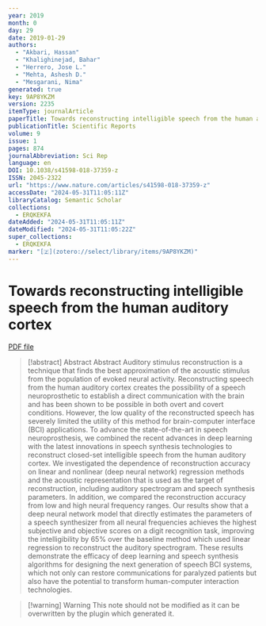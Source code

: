```yaml
---
year: 2019
month: 0
day: 29
date: 2019-01-29
authors:
  - "Akbari, Hassan"
  - "Khalighinejad, Bahar"
  - "Herrero, Jose L."
  - "Mehta, Ashesh D."
  - "Mesgarani, Nima"
generated: true
key: 9AP8YKZM
version: 2235
itemType: journalArticle
paperTitle: Towards reconstructing intelligible speech from the human auditory cortex
publicationTitle: Scientific Reports
volume: 9
issue: 1
pages: 874
journalAbbreviation: Sci Rep
language: en
DOI: 10.1038/s41598-018-37359-z
ISSN: 2045-2322
url: "https://www.nature.com/articles/s41598-018-37359-z"
accessDate: "2024-05-31T11:05:11Z"
libraryCatalog: Semantic Scholar
collections:
  - ERQKEKFA
dateAdded: "2024-05-31T11:05:11Z"
dateModified: "2024-05-31T11:05:22Z"
super_collections:
  - ERQKEKFA
marker: "[🇿](zotero://select/library/items/9AP8YKZM)"
---
```


# Towards reconstructing intelligible speech from the human auditory cortex

[PDF file](/Papers/PDFs/Akbari%20et%20al.%202019undefined%20-%20Towards%20reconstructing%20intelligible%20speech%20from%20the%20human%20auditory%20cortex.pdf)

> [!abstract] Abstract
> Abstract
>             Auditory stimulus reconstruction is a technique that finds the best approximation of the acoustic stimulus from the population of evoked neural activity. Reconstructing speech from the human auditory cortex creates the possibility of a speech neuroprosthetic to establish a direct communication with the brain and has been shown to be possible in both overt and covert conditions. However, the low quality of the reconstructed speech has severely limited the utility of this method for brain-computer interface (BCI) applications. To advance the state-of-the-art in speech neuroprosthesis, we combined the recent advances in deep learning with the latest innovations in speech synthesis technologies to reconstruct closed-set intelligible speech from the human auditory cortex. We investigated the dependence of reconstruction accuracy on linear and nonlinear (deep neural network) regression methods and the acoustic representation that is used as the target of reconstruction, including auditory spectrogram and speech synthesis parameters. In addition, we compared the reconstruction accuracy from low and high neural frequency ranges. Our results show that a deep neural network model that directly estimates the parameters of a speech synthesizer from all neural frequencies achieves the highest subjective and objective scores on a digit recognition task, improving the intelligibility by 65% over the baseline method which used linear regression to reconstruct the auditory spectrogram. These results demonstrate the efficacy of deep learning and speech synthesis algorithms for designing the next generation of speech BCI systems, which not only can restore communications for paralyzed patients but also have the potential to transform human-computer interaction technologies.

>[!warning] Warning
> This note should not be modified as it can be overwritten by the plugin which generated it.

